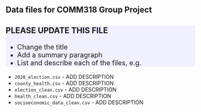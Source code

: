 ## Data files for COMM318 Group Project

<div style="background-color: #f0f0ff; font-size: 18px">
    
### PLEASE UPDATE THIS FILE
   
* Change the title 
* Add a summary paragraph
* List and describe each of the files, e.g.
    
</div>


* `2020_election.csv` - ADD DESCRIPTION
* `county_health.csv` - ADD DESCRIPTION
* `election_clean.csv` - ADD DESCRIPTION
* `health_clean.csv` - ADD DESCRIPTION
* `socioeconomic_data_clean.csv` - ADD DESCRIPTION
